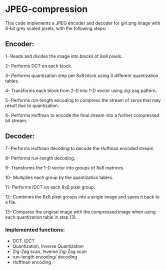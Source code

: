 # JPEG-compression
This code implements a JPEG encoder and decoder for girl.png image with 8-bit grey scaled pixels, with the following steps:

## Encoder:
1- Reads and divides the image into blocks of 8x8 pixels. 

2- Performs DCT on each block.

3- Performs quantization step per 8x8 block using 3 different quantization tables.

4- Transforms each block from 2-D into 1-D vector using zig-zag pattern.

5- Performs run-length encoding to compress the stream of zeros that may result due to quantization.

6- Performs Huffman to encode the final stream into a further compressed bit stream.


## Decoder:
7- Performs Huffman decoding to decode the Huffman encoded stream.

8- Performs run-length decoding.

9- Transforms the 1-D vector into groups of 8x8 matrices.

10- Multiplies each group by the quantization tables.

11- Performs IDCT on each 8x8 pixel group.

12- Combines the 8x8 pixel groups into a single image and saves it back to a file.

13- Compares the original image with the compressed image when using each quantization table in step (3).


### Implemented functions:
* DCT, IDCT
* Quantization, Inverse Quantization
* Zig-Zag scan, Inverse Zig-Zag scan
* run-length encoding/ decoding
* Huffman encoding
